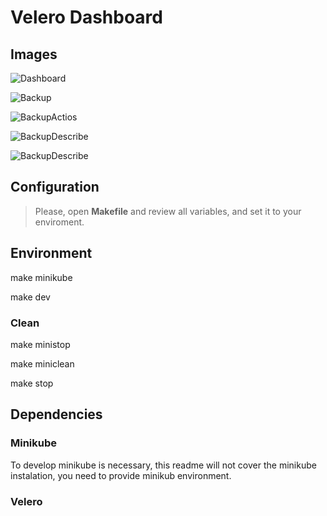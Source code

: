# Velero Dashboard

## Images
![Dashboard](https://github.com/klinux/velero-dashboard/blob/master/images/dashboard.png)

![Backup](https://github.com/klinux/velero-dashboard/blob/master/images/backup.png)

![BackupActios](https://github.com/klinux/velero-dashboard/blob/master/images/backup_actions.png)

![BackupDescribe](https://github.com/klinux/velero-dashboard/blob/master/images/backup_describe.png)

![BackupDescribe](https://github.com/klinux/velero-dashboard/blob/master/images/backup_logs.png)


## Configuration
> Please, open **Makefile** and review all variables, and set it to your enviroment.

## Environment
make minikube

make dev

### Clean
make ministop

make miniclean

make stop

## Dependencies

### Minikube
To develop minikube is necessary, this readme will not cover the minikube instalation, you need to provide minikub environment.

### Velero

